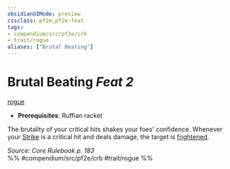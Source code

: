 ```yaml
---
obsidianUIMode: preview
cssclass: pf2e,pf2e-feat
tags:
- compendium/src/pf2e/crb
- trait/rogue
aliases: ["Brutal Beating"]
---
```

# Brutal Beating  *Feat 2*  
[rogue](Reference/Rules/Traits/rogue.md "Rogue Class Trait")  

- **Prerequisites**: Ruffian racket

The brutality of your critical hits shakes your foes' confidence. Whenever your [Strike](strike.md) is a critical hit and deals damage, the target is [frightened](conditions.md#Frightened).

*Source: Core Rulebook p. 183*  
%% #compendium/src/pf2e/crb #trait/rogue %%